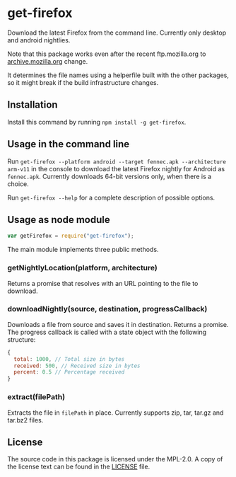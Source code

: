 # get-firefox
Download the latest Firefox from the command line. Currently only desktop and
android nightlies.

Note that this package works even after the recent ftp.mozilla.org to
[archive.mozilla.org](https://archive.mozilla.org) change.

It determines the file names using a helperfile built with the other packages,
so it might break if the build infrastructure changes.

## Installation

Install this command by running `npm install -g get-firefox`.

## Usage in the command line
Run `get-firefox --platform android --target fennec.apk --architecture arm-v11` in the console to download the latest Firefox nightly for Android as `fennec.apk`. Currently downloads 64-bit versions only, when there is a choice.

Run `get-firefox --help` for a complete description of possible options.

## Usage as node module
```js
var getFirefox = require("get-firefox");
```
The main module implements three public methods.

### getNightlyLocation(platform, architecture)
Returns a promise that resolves with an URL pointing to the file to download.

### downloadNightly(source, destination, progressCallback)
Downloads a file from source and saves it in destination. Returns a promise.
The progress callback is called with a state object with the following structure:
```js
{
  total: 1000, // Total size in bytes
  received: 500, // Received size in bytes
  percent: 0.5 // Percentage received
}
```

### extract(filePath)
Extracts the file in `filePath` in place. Currently supports zip, tar, tar.gz
and tar.bz2 files.

## License
The source code in this package is licensed under the MPL-2.0. A copy of the
license text can be found in the [LICENSE](LICENSE) file.
